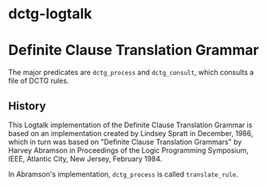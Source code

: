 # dctg-logtalk
# Definite Clause Translation Grammar

The major predicates are `dctg_process` and `dctg_consult`, which consults a file of DCTG rules.

## History
This Logtalk implementation of the Definite Clause Translation Grammar is based on an implementation created by Lindsey Spratt in December, 1986, which in turn was based on "Definite Clause Translation Grammars" by Harvey Abramson in Proceedings of the Logic Programming Symposium, IEEE, Atlantic City, New Jersey, February 1984.

In Abramson's implementation, `dctg_process` is called `translate_rule`.  

